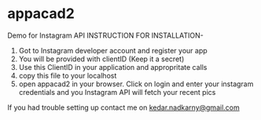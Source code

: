# appacad2
Demo for Instagram API
INSTRUCTION FOR INSTALLATION-

1. Got to Instagram developer account and register your app
2. You will be provided with clientID (Keep it a secret)
3. Use this ClientID in your application and appropritate calls
4. copy this file to your localhost
5. open appacad2 in your browser. Click on login and enter your instagram credentials and you Instagram API will fetch your recent pics

If you had trouble setting up contact me on kedar.nadkarny@gmail.com

